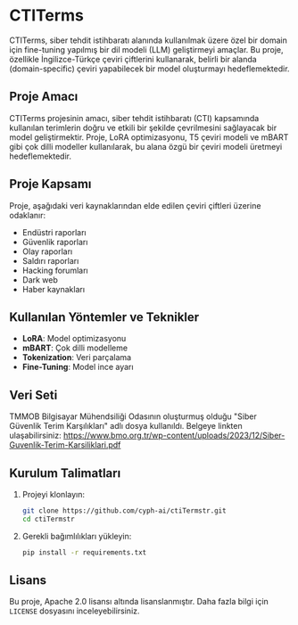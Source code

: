 # CTITerms
CTITerms, siber tehdit istihbaratı alanında kullanılmak üzere özel bir domain için fine-tuning yapılmış bir dil modeli (LLM) geliştirmeyi amaçlar. Bu proje, özellikle İngilizce-Türkçe çeviri çiftlerini kullanarak, belirli bir alanda (domain-specific) çeviri yapabilecek bir model oluşturmayı hedeflemektedir.

## Proje Amacı
CTITerms projesinin amacı, siber tehdit istihbaratı (CTI) kapsamında kullanılan terimlerin doğru ve etkili bir şekilde çevrilmesini sağlayacak bir model geliştirmektir. Proje, LoRA optimizasyonu, T5 çeviri modeli ve mBART gibi çok dilli modeller kullanılarak, bu alana özgü bir çeviri modeli üretmeyi hedeflemektedir.

## Proje Kapsamı
Proje, aşağıdaki veri kaynaklarından elde edilen çeviri çiftleri üzerine odaklanır:
- Endüstri raporları
- Güvenlik raporları
- Olay raporları
- Saldırı raporları
- Hacking forumları
- Dark web
- Haber kaynakları

## Kullanılan Yöntemler ve Teknikler
- **LoRA**: Model optimizasyonu
- **mBART**: Çok dilli modelleme
- **Tokenization**: Veri parçalama
- **Fine-Tuning**: Model ince ayarı

## Veri Seti
TMMOB Bilgisayar Mühendsiliği Odasının oluşturmuş olduğu "Siber Güvenlik Terim Karşılıkları" adlı dosya kullanıldı.
Belgeye linkten ulaşabilirsiniz: https://www.bmo.org.tr/wp-content/uploads/2023/12/Siber-Guvenlik-Terim-Karsiliklari.pdf 

## Kurulum Talimatları
1. Projeyi klonlayın:
    ```bash
    git clone https://github.com/cyph-ai/ctiTermstr.git
    cd ctiTermstr
    ```
2. Gerekli bağımlılıkları yükleyin:
    ```bash
    pip install -r requirements.txt
    ```

## Lisans
Bu proje, Apache 2.0 lisansı altında lisanslanmıştır. Daha fazla bilgi için `LICENSE` dosyasını inceleyebilirsiniz.
